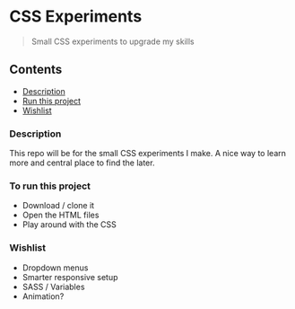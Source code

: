 # CSS Experiments
> Small CSS experiments to upgrade my skills

## Contents
- [Description](#description)
- [Run this project](#to-run-this-project)
- [Wishlist](#wishlist)

### Description
This repo will be for the small CSS experiments I make.
A nice way to learn more and central place to find the later.

### To run this project
* Download / clone it
* Open the HTML files
* Play around with the CSS

### Wishlist

* Dropdown menus
* Smarter responsive setup
* SASS / Variables
* Animation?
